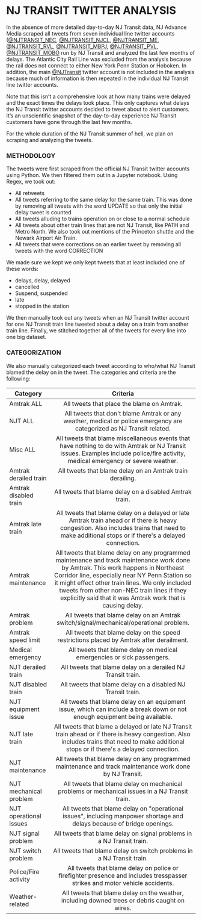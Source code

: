 # NJ TRANSIT TWITTER ANALYSIS
In the absence of more detailed day-to-day NJ Transit data, NJ Advance Media scraped all tweets from seven individual line twitter accounts ([@NJTRANSIT_NEC](https://twitter.com/NJTRANSIT_NEC), [@NJTRANSIT_NJCL](https://twitter.com/NJTRANSIT_NJCL), [@NJTRANSIT_ME](https://twitter.com/NJTRANSIT_ME), [@NJTRANSIT_RVL](https://twitter.com/NJTRANSIT_RVL), [@NJTRANSIT_MBPJ](https://twitter.com/NJTRANSIT_MBPJ), [@NJTRANSIT_PVL](https://twitter.com/NJTRANSIT_PVL), [@NJTRANSIT_MOBO](https://twitter.com/NJTRANSIT_MOBO) run by NJ Transit and analyzed the last few months of delays. The Atlantic City Rail Line was excluded from the analysis because the rail does not connect to either New York Penn Station or Hoboken. In addition, the main [@NJTransit](https://twitter.com/njtransit) twitter account is not included in the analysis because much of information is then repeated in the individual NJ Transit line twitter accounts.
 
Note that this isn’t a comprehensive look at how many trains were delayed and the exact times the delays took place. This only captures what delays the NJ Transit twitter accounts decided to tweet about to alert customers. It’s an unscientific snapshot of the day-to-day experience NJ Transit customers have gone through the last few months.
 
For the whole duration of the NJ Transit summer of hell, we plan on scraping and analyzing the tweets.
 
### METHODOLOGY
 
The tweets were first scraped from the official NJ Transit twitter accounts using Python. We then filtered them out in a Jupyter notebook. Using Regex, we took out:
 
* All retweets
* All tweets referring to the same delay for the same train. This was done by removing all tweets with the word UPDATE so that only the initial delay tweet is counted
* All tweets alluding to trains operation on or close to a normal schedule
* All tweets about other train lines that are not NJ Transit, like PATH and Metro North. We also took out mentions of the Princeton shuttle and the Newark Airport Air Train.
* All tweets that were corrections on an earlier tweet by removing all tweets with the word CORRECTION
 
We made sure we kept we only kept tweets that at least included one of these words:
 
* delays, delay, delayed
* cancelled
* Suspend, suspended
* late 
* stopped in the station
 
We then manually took out any tweets when an NJ Transit twitter account for one NJ Transit train line tweeted about a delay on a train from another train line. Finally, we stitched together all of the tweets for every line into one big dataset. 

### CATEGORIZATION
 
We also manually categorized each tweet according to who/what NJ Transit blamed the delay on in the tweet. The categories and criteria are the following:

| Category   |      Criteria      | 
|----------|:-------------:|
| Amtrak ALL |  All tweets that place the blame on Amtrak.|
| NJT ALL |  All tweets that don't blame Amtrak or any weather, medical or police emergency are categorized as NJ Transit related.|
| Misc ALL |  All tweets that blame miscellaneous events that have nothing to do with Amtrak or NJ Transit issues. Examples include police/fire activity, medical emergency or severe weather. |
| Amtrak derailed train |  All tweets that blame delay on an Amtrak train derailing. |
| Amtrak disabled train |  All tweets that blame delay on a disabled Amtrak train. |
| Amtrak late train |  All tweets that blame delay on a delayed or late Amtrak train ahead or if there is heavy congestion. Also includes trains that need to make additional stops or if there's a delayed connection. |
| Amtrak maintenance |  All tweets that blame delay on any programmed maintenance and track maintenance work done by Amtrak. This work happens in Northeast Corridor line, especially near NY Penn Station so it might effect other train lines. We only included tweets from other non-NEC train lines if they explicitly said that it was Amtrak work that is causing delay. |
| Amtrak problem |  All tweets that blame delay on an Amtrak switch/signal/mechanical/operational problem. |
| Amtrak speed limit |  All tweets that blame delay on the speed restrictions placed by Amtrak after derailment. |
| Medical emergency |  All tweets that blame delay on medical emergencies or sick passengers. |
| NJT derailed train |  All tweets that blame delay on a derailed NJ Transit train. |
| NJT disabled train |  All tweets that blame delay on a disabled NJ Transit train. |
| NJT equipment issue |  All tweets that blame delay on an equipment issue, which can include a break down or not enough equipment being available. |
| NJT late train |  All tweets that blame a delayed or late NJ Transit train ahead or if there is heavy congestion. Also includes trains that need to make additional stops or if there's a delayed connection. |
| NJT maintenance |  All tweets that blame delay on any programmed maintenance and track maintenance work done by NJ Transit. |
| NJT mechanical problem |  All tweets that blame delay on mechanical problems or mechanical issues in a NJ Transit train. |
| NJT operational issues |  All tweets that blame delay on "operational issues", including manpower shortage and delays because of bridge openings. |
| NJT signal problem |  All tweets that blame delay on signal problems in a NJ Transit train. |
| NJT switch problem |  All tweets that blame delay on switch problems in a NJ Transit train. |
| Police/Fire activity |  All tweets that blame delay on police or firefighter presence and includes tresspasser strikes and motor vehicle accidents. |
| Weather-related |  All tweets that blame delay on the weather, including downed trees or debris caught on wires. |
